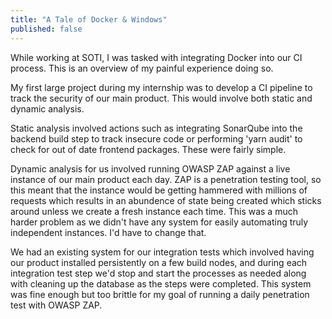 ```yaml
---
title: "A Tale of Docker & Windows"
published: false
---
```


While working at SOTI, I was tasked with integrating Docker into our CI process.
This is an overview of my painful experience doing so.

My first large project during my internship was to develop a CI pipeline to
track the security of our main product. This would involve both static and
dynamic analysis.

Static analysis involved actions such as integrating SonarQube into the backend
build step to track insecure code or performing 'yarn audit' to check for out of
date frontend packages. These were fairly simple.

Dynamic analysis for us involved running OWASP ZAP against a live instance of
our main product each day. ZAP is a penetration testing tool, so this meant that
the instance would be getting hammered with millions of requests which results
in an abundence of state being created which sticks around unless we create a
fresh instance each time. This was a much harder problem as we didn't have any
system for easily automating truly independent instances. I'd have to change
that.

We had an existing system for our integration tests which involved having our
product installed persistently on a few build nodes, and during each integration
test step we'd stop and start the processes as needed along with cleaning up the
database as the steps were completed. This system was fine enough but too
brittle for my goal of running a daily penetration test with OWASP ZAP.

